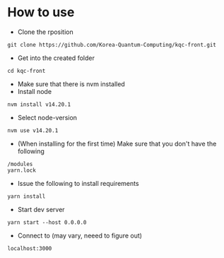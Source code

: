 # How to use

* Clone the rposition
```
git clone https://github.com/Korea-Quantum-Computing/kqc-front.git
```

* Get into the created folder
```
cd kqc-front
```

* Make sure that there is nvm installed
* Install node
```
nvm install v14.20.1
```
* Select node-version
```
nvm use v14.20.1
```
* (When installing for the first time) Make sure that you don't have the following
```
/modules
yarn.lock
```
* Issue the following to install requirements
```
yarn install
```

* Start dev server
```
yarn start --host 0.0.0.0
```

* Connect to (may vary, neeed to figure out)
```
localhost:3000
```